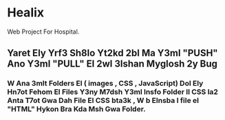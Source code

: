 # Healix
Web Project For Hospital.
## Yaret Ely Yrf3 Sh8lo Yt2kd 2bl Ma Y3ml "PUSH" Ano Y3ml "PULL" El 2wl 3lshan Myglosh 2y Bug 
### W Ana 3mlt Folders El ( images , CSS , JavaScript) Dol Ely Hn7ot Fehom El Files Y3ny M7dsh Y3ml lnsfo Folder ll CSS la2 Anta T7ot Gwa Dah File El CSS bta3k , W b Elnsba l file el "HTML" Hykon Bra Kda Msh Gwa Folder. 
